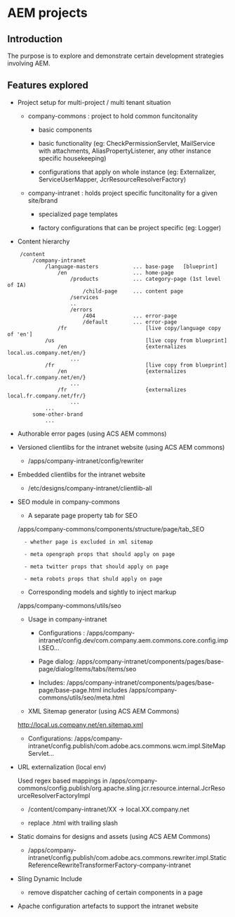 # AEM projects

## Introduction 

The purpose is to explore and demonstrate certain development strategies involving AEM.


## Features explored

- Project setup for multi-project / multi tenant situation

	- company-commons : project to hold common funcitonality

		- basic components

		- basic functionality (eg: CheckPermissionServlet, MailService with attachments, AliasPropertyListener, any other instance specific housekeeping)

		- configurations that apply on whole instance (eg: Externalizer, ServiceUserMapper, JcrResourceResolverFactory)

	- company-intranet : holds project specific funcitonality for a given site/brand

		- specialized page templates

		- factory configurations that can be project specific (eg: Logger)
	
	
- Content hierarchy

```
	/content
		/company-intranet
			/language-masters			... base-page	[blueprint]
				/en						... home-page
					/products			... category-page (1st level of IA)
						/child-page		... content page
					/services
					..
					/errors
						/404			... error-page
						/default		... error-page
				/fr							[live copy/language copy of 'en']
			/us								[live copy from blueprint]		
				/en							{externalizes local.us.company.net/en/}
					...
			/fr								[live copy from blueprint]
				/en							{externalizes local.fr.company.net/en/}
					...
				/fr							{externalizes local.fr.company.net/fr/}	
					...
			...
		some-other-brand
			...
```


- Authorable error pages (using ACS AEM commons)


- Versioned clientlibs for the intranet website (using ACS AEM commons)

	- /apps/company-intranet/config/rewriter


- Embedded clientlibs for the intranet website

	- /etc/designs/company-intranet/clientlib-all


- SEO module in company-commons
 
	- A separate page property tab for SEO
	
	/apps/company-commons/components/structure/page/tab_SEO

		- whether page is excluded in xml sitemap

		- meta opengraph props that should apply on page

		- meta twitter props that should apply on page

		- meta robots props that shuld apply on page
		

	- Corresponding models and sightly to inject markup
	
	/apps/company-commons/utils/seo
	
	- Usage in company-intranet

		- Configurations : /apps/company-intranet/config.dev/com.company.aem.commons.core.config.impl.SEO...	

		- Page dialog: /apps/company-intranet/components/pages/base-page/dialog/items/tabs/items/seo

		- Includes: /apps/company-intranet/components/pages/base-page/base-page.html includes /apps/company-commons/utils/seo/meta.html
		
		
	- XML Sitemap generator (using ACS AEM Commons)
	
	http://local.us.company.net/en.sitemap.xml
	
	- Configurations: /apps/company-intranet/config.publish/com.adobe.acs.commons.wcm.impl.SiteMapServlet...
	
	

- URL externalization (local env)

	Used regex based mappings in /apps/company-commons/config.publish/org.apache.sling.jcr.resource.internal.JcrResourceResolverFactoryImpl
	
	- /content/company-intranet/XX -> local.XX.company.net
	
	- replace .html with trailing slash
	
	
- Static domains for designs and assets (using ACS AEM Commons)

	- /apps/company-intranet/config.publish/com.adobe.acs.commons.rewriter.impl.StaticReferenceRewriteTransformerFactory-company-intranet

	
- Sling Dynamic Include

	- remove dispatcher caching of certain components in a page
	

- Apache configuration artefacts to support the intranet website